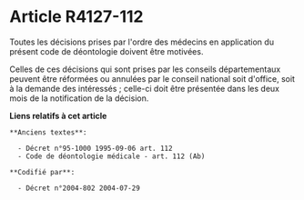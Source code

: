 # Article R4127-112

Toutes les décisions prises par l'ordre des médecins en application du présent code de déontologie doivent être motivées.

Celles de ces décisions qui sont prises par les conseils départementaux peuvent être réformées ou annulées par le conseil
national soit d'office, soit à la demande des intéressés ; celle-ci doit être présentée dans les deux mois de la notification
de la décision.

**Liens relatifs à cet article**

	**Anciens textes**:

	  - Décret n°95-1000 1995-09-06 art. 112
	  - Code de déontologie médicale - art. 112 (Ab)

	**Codifié par**:

	  - Décret n°2004-802 2004-07-29
